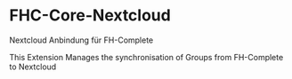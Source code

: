 # FHC-Core-Nextcloud
Nextcloud Anbindung für FH-Complete

This Extension Manages the synchronisation of Groups from FH-Complete to Nextcloud
